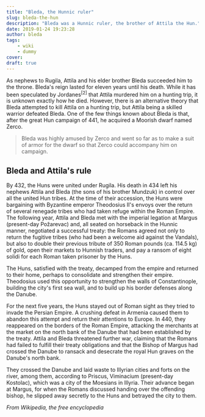 ```yaml
---
title: "Bleda, the Hunnic ruler"
slug: bleda-the-hun
description: "Bleda was a Hunnic ruler, the brother of Attila the Hun."
date: 2019-01-24 19:23:28
author: bleda
tags:
    - wiki
    - dummy
cover:
draft: true
---
```


As nephews to Rugila, Attila and his elder brother Bleda succeeded him to the throne. Bleda's reign lasted for eleven years until his death. While it has been speculated by Jordanes<sup>[2]</sup> that Attila murdered him on a hunting trip, it is unknown exactly how he died. However, there is an alternative theory that Bleda attempted to kill Attila on a hunting trip, but Attila being a skilled warrior defeated Bleda. One of the few things known about Bleda is that, after the great Hun campaign of 441, he acquired a Moorish dwarf named Zerco.

> Bleda was highly amused by Zerco and went so far as to make a suit of armor for the dwarf so that Zerco could accompany him on campaign.

## Bleda and Attila's rule

By 432, the Huns were united under Rugila. His death in 434 left his nephews Attila and Bleda (the sons of his brother Mundzuk) in control over all the united Hun tribes. At the time of their accession, the Huns were bargaining with Byzantine emperor Theodosius II's envoys over the return of several renegade tribes who had taken refuge within the Roman Empire. The following year, Attila and Bleda met with the imperial legation at Margus (present-day Požarevac) and, all seated on horseback in the Hunnic manner, negotiated a successful treaty: the Romans agreed not only to return the fugitive tribes (who had been a welcome aid against the Vandals), but also to double their previous tribute of 350 Roman pounds (ca. 114.5 kg) of gold, open their markets to Hunnish traders, and pay a ransom of eight solidi for each Roman taken prisoner by the Huns.

The Huns, satisfied with the treaty, decamped from the empire and returned to their home, perhaps to consolidate and strengthen their empire. Theodosius used this opportunity to strengthen the walls of Constantinople, building the city's first sea wall, and to build up his border defenses along the Danube.

For the next five years, the Huns stayed out of Roman sight as they tried to invade the Persian Empire. A crushing defeat in Armenia caused them to abandon this attempt and return their attentions to Europe. In 440, they reappeared on the borders of the Roman Empire, attacking the merchants at the market on the north bank of the Danube that had been established by the treaty. Attila and Bleda threatened further war, claiming that the Romans had failed to fulfill their treaty obligations and that the Bishop of Margus had crossed the Danube to ransack and desecrate the royal Hun graves on the Danube's north bank.

They crossed the Danube and laid waste to Illyrian cities and forts on the river, among them, according to Priscus, Viminacium (present-day Kostolac), which was a city of the Moesians in Illyria. Their advance began at Margus, for when the Romans discussed handing over the offending bishop, he slipped away secretly to the Huns and betrayed the city to them.

_From Wikipedia, the free encyclopedia_

